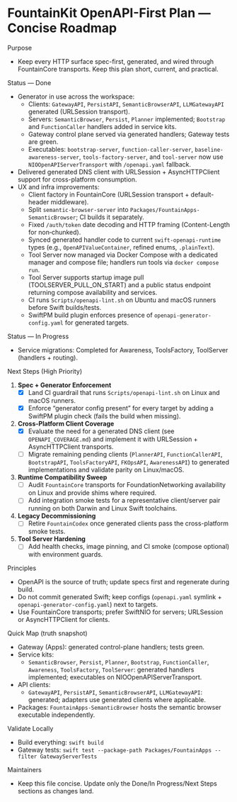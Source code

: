 # FountainKit OpenAPI-First Plan — Concise Roadmap

Purpose
- Keep every HTTP surface spec-first, generated, and wired through FountainCore transports. Keep this plan short, current, and practical.

Status — Done
- Generator in use across the workspace:
  - Clients: `GatewayAPI`, `PersistAPI`, `SemanticBrowserAPI`, `LLMGatewayAPI` generated (URLSession transport).
  - Servers: `SemanticBrowser`, `Persist`, `Planner` implemented; `Bootstrap` and `FunctionCaller` handlers added in service kits.
  - Gateway control plane served via generated handlers; Gateway tests are green.
  - Executables: `bootstrap-server`, `function-caller-server`, `baseline-awareness-server`, `tools-factory-server`, and `tool-server` now use `NIOOpenAPIServerTransport` with `/openapi.yaml` fallback.
- Delivered generated DNS client with URLSession + AsyncHTTPClient support for cross-platform consumption.
- UX and infra improvements:
  - Client factory in FountainCore (URLSession transport + default-header middleware).
  - Split `semantic-browser-server` into `Packages/FountainApps-SemanticBrowser`; CI builds it separately.
  - Fixed `/auth/token` date decoding and HTTP framing (Content-Length for non‑chunked).
  - Synced generated handler code to current `swift-openapi-runtime` types (e.g., `OpenAPIValueContainer`, refined enums, `.plainText`).
  - Tool Server now managed via Docker Compose with a dedicated manager and compose file; handlers run tools via `docker compose run`.
  - Tool Server supports startup image pull (TOOLSERVER_PULL_ON_START) and a public status endpoint returning compose availability and services.
  - CI runs `Scripts/openapi-lint.sh` on Ubuntu and macOS runners before Swift builds/tests.
  - SwiftPM build plugin enforces presence of `openapi-generator-config.yaml` for generated targets.

Status — In Progress
- Service migrations: Completed for Awareness, ToolsFactory, ToolServer (handlers + routing).

Next Steps (High Priority)
1. **Spec + Generator Enforcement**
   - [x] Land CI guardrail that runs `Scripts/openapi-lint.sh` on Linux and macOS runners.
   - [x] Enforce “generator config present” for every target by adding a SwiftPM plugin check (fails the build when missing).
2. **Cross-Platform Client Coverage**
   - [x] Evaluate the need for a generated DNS client (see `OPENAPI_COVERAGE.md`) and implement it with URLSession + AsyncHTTPClient transports.
   - [ ] Migrate remaining pending clients (`PlannerAPI`, `FunctionCallerAPI`, `BootstrapAPI`, `ToolsFactoryAPI`, `FKOpsAPI`, `AwarenessAPI`) to generated implementations and validate parity on Linux/macOS.
3. **Runtime Compatibility Sweep**
   - [ ] Audit `FountainCore` transports for FoundationNetworking availability on Linux and provide shims where required.
   - [ ] Add integration smoke tests for a representative client/server pair running on both Darwin and Linux Swift toolchains.
4. **Legacy Decommissioning**
   - [ ] Retire `FountainCodex` once generated clients pass the cross-platform smoke tests.
5. **Tool Server Hardening**
   - [ ] Add health checks, image pinning, and CI smoke (compose optional) with environment guards.

Principles
- OpenAPI is the source of truth; update specs first and regenerate during build.
- Do not commit generated Swift; keep configs (`openapi.yaml` symlink + `openapi-generator-config.yaml`) next to targets.
- Use FountainCore transports; prefer SwiftNIO for servers; URLSession or AsyncHTTPClient for clients.

Quick Map (truth snapshot)
- Gateway (Apps): generated control-plane handlers; tests green.
- Service kits:
  - `SemanticBrowser`, `Persist`, `Planner`, `Bootstrap`, `FunctionCaller`, `Awareness`, `ToolsFactory`, `ToolServer`: generated handlers implemented; executables on NIOOpenAPIServerTransport.
- API clients:
  - `GatewayAPI`, `PersistAPI`, `SemanticBrowserAPI`, `LLMGatewayAPI`: generated; adapters use generated clients where applicable.
- Packages: `FountainApps-SemanticBrowser` hosts the semantic browser executable independently.

Validate Locally
- Build everything: `swift build`
- Gateway tests: `swift test --package-path Packages/FountainApps --filter GatewayServerTests`

Maintainers
- Keep this file concise. Update only the Done/In Progress/Next Steps sections as changes land.
